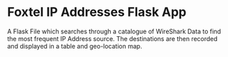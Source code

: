 # Foxtel IP Addresses Flask App
A Flask File which searches through a catalogue of WireShark Data to find the most frequent IP Address source. The destinations are then recorded and displayed in a table and geo-location map. 
